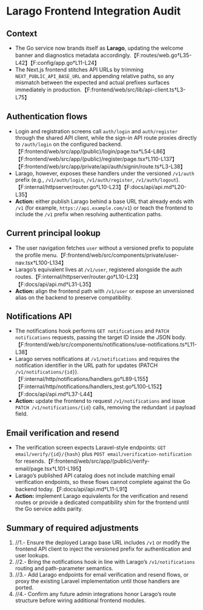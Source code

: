 # Larago Frontend Integration Audit

## Context
- The Go service now brands itself as **Larago**, updating the welcome banner and diagnostics metadata accordingly.【F:routes/web.go†L35-L42】【F:config/app.go†L11-L24】
- The Next.js frontend stitches API URLs by trimming `NEXT_PUBLIC_API_BASE_URL` and appending relative paths, so any mismatch between the expected and actual prefixes surfaces immediately in production.【F:frontend/web/src/lib/api-client.ts†L3-L75】

## Authentication flows
- Login and registration screens call `auth/login` and `auth/register` through the shared API client, while the sign-in API route proxies directly to `/auth/login` on the configured backend.【F:frontend/web/src/app/(public)/login/page.tsx†L54-L86】【F:frontend/web/src/app/(public)/register/page.tsx†L110-L137】【F:frontend/web/src/app/private/api/auth/signin/route.ts†L3-L38】
- Larago, however, exposes these handlers under the versioned `/v1/auth` prefix (e.g., `/v1/auth/login`, `/v1/auth/register`, `/v1/auth/logout`).【F:internal/httpserver/router.go†L10-L23】【F:docs/api/api.md†L20-L35】
- **Action:** either publish Larago behind a base URL that already ends with `/v1` (for example, `https://api.example.com/v1`) or teach the frontend to include the `/v1` prefix when resolving authentication paths.

## Current principal lookup
- The user navigation fetches `user` without a versioned prefix to populate the profile menu.【F:frontend/web/src/components/private/user-nav.tsx†L100-L134】
- Larago’s equivalent lives at `/v1/user`, registered alongside the auth routes.【F:internal/httpserver/router.go†L10-L23】【F:docs/api/api.md†L31-L35】
- **Action:** align the frontend path with `/v1/user` or expose an unversioned alias on the backend to preserve compatibility.

## Notifications API
- The notifications hook performs `GET notifications` and `PATCH notifications` requests, passing the target ID inside the JSON body.【F:frontend/web/src/components/notifications/use-notifications.ts†L11-L38】
- Larago serves notifications at `/v1/notifications` and requires the notification identifier in the URL path for updates (PATCH `/v1/notifications/{id}`).【F:internal/http/notifications/handlers.go†L89-L155】【F:internal/http/notifications/handlers_test.go†L100-L152】【F:docs/api/api.md†L37-L44】
- **Action:** update the frontend to request `/v1/notifications` and issue `PATCH /v1/notifications/{id}` calls, removing the redundant `id` payload field.

## Email verification and resend
- The verification screen expects Laravel-style endpoints: `GET email/verify/{id}/{hash}` plus `POST email/verification-notification` for resends.【F:frontend/web/src/app/(public)/verify-email/page.tsx†L101-L195】
- Larago’s published API catalog does not include matching email verification endpoints, so these flows cannot complete against the Go backend today.【F:docs/api/api.md†L11-L91】
- **Action:** implement Larago equivalents for the verification and resend routes or provide a dedicated compatibility shim for the frontend until the Go service adds parity.

## Summary of required adjustments
1. //1.- Ensure the deployed Larago base URL includes `/v1` or modify the frontend API client to inject the versioned prefix for authentication and user lookups.
2. //2.- Bring the notifications hook in line with Larago’s `/v1/notifications` routing and path-parameter semantics.
3. //3.- Add Larago endpoints for email verification and resend flows, or proxy the existing Laravel implementation until those handlers are ported.
4. //4.- Confirm any future admin integrations honor Larago’s route structure before wiring additional frontend modules.
